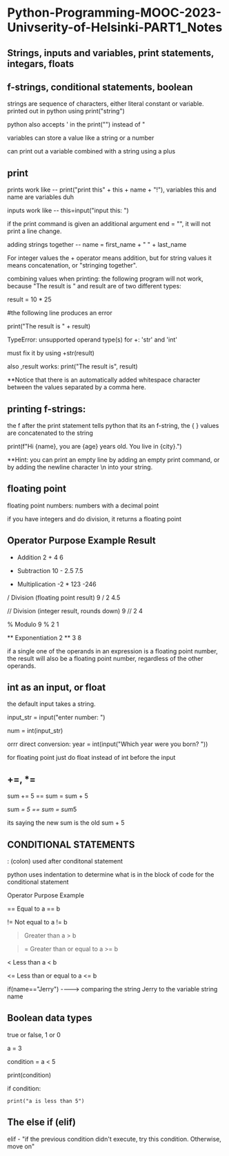 # Python-Programming-MOOC-2023-Univserity-of-Helsinki-PART1_Notes

## Strings, inputs and variables, print statements, integars, floats
## f-strings, conditional statements, boolean
strings are sequence of characters, either literal constant or variable. printed out in python using print("string")

python also accepts ' in the print("") instead of "

variables can store a value like a string or a number

can print out a variable combined with a string using a plus

## print
prints work like -- print("print this" + this + name + "!"), variables this and name are variables duh

inputs work like -- this=input("input this: ")

if the print command is given an additional argument end = "", it will not print a line change.


adding strings together -- name = first_name + " " + last_name

For integer values the + operator means addition, but for string values it means concatenation, or "stringing together".

combining values when printing: the following program will not work, because "The result is " and result are of two different types:

result = 10 * 25

#the following line produces an error

print("The result is " + result)

TypeError: unsupported operand type(s) for +: 'str' and 'int'


must fix it by using +str(result)

also ,result works: print("The result is", result)

**Notice that there is an automatically added whitespace character between the values separated by a comma here.

## printing f-strings:
the f after the print statement tells python that its an f-string, the { } values are concatenated to the string

print(f"Hi {name}, you are {age} years old. You live in {city}.")

**Hint: you can print an empty line by adding an empty print command, or by adding the newline character \n into your string.


## floating point
floating point numbers: numbers with a decimal point

if you have integers and do division, it returns a floating point

## Operator	Purpose	Example	Result

+	Addition	2 + 4	6

-	Subtraction	10 - 2.5	7.5

*	Multiplication	-2 * 123	-246

/	Division (floating point result)	9 / 2	4.5

//	Division (integer result, rounds down)	9 // 2	4

%	Modulo	9 % 2	1

**	Exponentiation	2 ** 3	8

if a single one of the operands in an expression is a floating point number, the result will also be a floating point number, regardless of the other operands.


## int as an input, or float
the default input takes a string.

input_str = input("enter number: ")

num = int(input_str) 

orrr direct conversion: year = int(input("Which year were you born? "))

for floating point just do float instead of int before the input

## +=, *=
sum += 5 == sum = sum + 5

sum *= 5 == sum = sum*5


its saying the new sum is the old sum + 5

## CONDITIONAL STATEMENTS
: (colon) used after conditonal statement

python uses indentation to determine what is in the block of code for the conditional statement


Operator	Purpose	Example

==	Equal to	a == b

!=	Not equal to	a != b

>	Greater than	a > b

>=	Greater than or equal to	a >= b

<	Less than	a < b

<=	Less than or equal to	a <= b


if(name=="Jerry") ----> comparing the string Jerry to the variable string name

## Boolean data types

true or false, 1 or 0


a = 3

condition = a < 5

print(condition)

if condition:

    print("a is less than 5")



## The else if (elif)
elif - "if the previous condition didn't execute, try this condition. Otherwise, move on"

